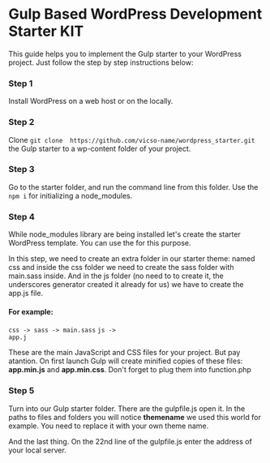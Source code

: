 # Gulp Based WordPress Development Starter KIT

<p>This guide helps you to implement the Gulp starter to your WordPress project. Just follow the step by step instructions below:</p>

<h3>Step 1</h3>

<p>Install WordPress on a web host or on the locally.</p>

<h3>Step 2</h3>

<p> Clone <code>git clone  https://github.com/vicso-name/wordpress_starter.git</code> the Gulp starter to a wp-content folder of your project.</p>

<h3>Step 3</h3>

<p>Go to the starter folder, and run the command line from this folder. Use the <code>npm i</code> for initializing a node_modules.</p>

<h3>Step 4</h3>

<p>While node_modules library are being installed let's create the starter WordPress template. You can use the <a href="https://underscores.me/" rel="nofollow"></a> for this purpose.</p>
<p>In this step, we need to create an extra folder in our starter theme: named css and inside the css folder we need to create the sass folder with main.sass inside. And in the js folder (no need to to create it, the underscores generator created it already for us) we have to create the app.js file.</p>

<h4>For example:</h4>

<code>css -> sass -> main.sass</code>
<code>js -> app.j</code>

<p>These are the main JavaScript and CSS files for your project. But pay atantion. On first launch Gulp will create minified copies of these files: <strong>app.min.js</strong> and <strong>app.min.css</strong>. Don't forget to plug them into function.php</p>

<h3>Step 5</h3>

<p>Turn into our Gulp starter folder. There are the gulpfile.js open it. In the paths to files and folders you will notice <strong>themename</strong> we used this world for example. You need to replace it with your own theme name.</p>
<p>And the last thing. On the 22nd line of the gulpfile.js enter the address of your local server.</p>

